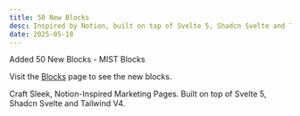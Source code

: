 ```yaml
---
title: 50 New Blocks
desc: Inspired by Notion, built on top of Svelte 5, Shadcn Svelte and Tailwind V4
date: 2025-05-18
---
```


Added 50 New Blocks - MIST Blocks

Visit the [Blocks](/mist/hero) page to see the new blocks.

Craft Sleek, Notion-Inspired Marketing Pages. Built on top of Svelte 5, Shadcn Svelte and Tailwind V4.


